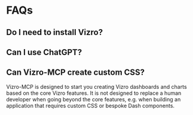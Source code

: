 # FAQs

## Do I need to install Vizro?

## Can I use ChatGPT?

## Can Vizro-MCP create custom CSS?

Vizro-MCP is designed to start you creating Vizro dashboards and charts based on the core Vizro features. It is not designed to replace a human developer when going beyond the core features, e.g. when building an application that requires custom CSS or bespoke Dash components.


